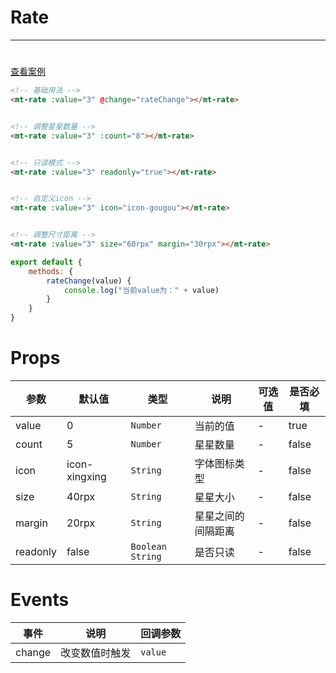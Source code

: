 # Rate
***
#

[查看案例](https://static-363fc8f1-c547-4a87-8d04-6d5ba4035deb.bspapp.com/#/pages/base/rate)

```html
<!-- 基础用法 -->
<mt-rate :value="3" @change="rateChange"></mt-rate>


<!-- 调整星星数量 -->
<mt-rate :value="3" :count="8"></mt-rate>


<!-- 只读模式 -->
<mt-rate :value="3" readonly="true"></mt-rate>


<!-- 自定义icon -->
<mt-rate :value="3" icon="icon-gougou"></mt-rate>


<!-- 调整尺寸距离 -->
<mt-rate :value="3" size="60rpx" margin="30rpx"></mt-rate>
```

```javascript
export default {
    methods: {
        rateChange(value) {
            console.log("当前value为：" + value)
        }
    }
}
```

# Props

| 参数     | 默认值        | 类型               | 说明               | 可选值 | 是否必填 |
| -------- | ------------- |------------------| ------------------ | ------ | -------- |
| value    | 0             | `Number`         | 当前的值           | -      | true     |
| count    | 5             | `Number`         | 星星数量           | -      | false    |
| icon     | icon-xingxing | `String`         | 字体图标类型       | -      | false    |
| size     | 40rpx         | `String`         | 星星大小           | -      | false    |
| margin   | 20rpx         | `String`         | 星星之间的间隔距离 | -      | false    |
| readonly | false         | `Boolean` `String` | 是否只读           | -      | false    |

# Events

| 事件   | 说明           | 回调参数 |
| ------ | -------------- | -------- |
| change | 改变数值时触发 | `value`    |


